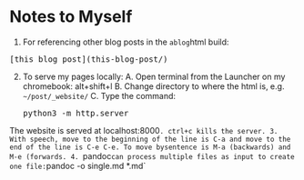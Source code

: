# Notes to Myself #

1. For referencing other blog posts in the `ablog`html build:
<pre>[this blog post](this-blog-post/)</pre>
2. To serve my pages locally:
   A. Open terminal from the Launcher on my chromebook: alt+shift+l
   B. Change directory to where the html is, e.g. `~/post/_website/`
   C. Type the command:
      <pre>python3 -m http.server</pre>
The website is served at localhost:8000`. ctrl+c kills the server.
3. With speech, move to the beginning of the line is C-a and move to
   the end of the line is C-e C-e. To move bysentence is M-a
   (backwards) and M-e (forwards.
4. `pandoc` can process multiple files as input to create one file:
   `pandoc -o single.md *.md`
